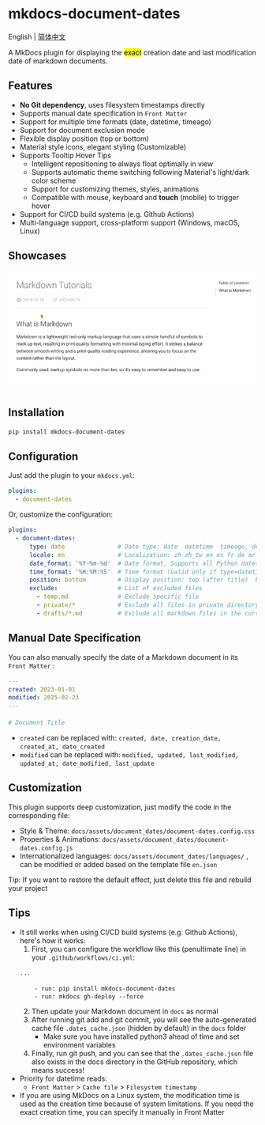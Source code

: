 # mkdocs-document-dates

English | [简体中文](README_zh.md)



A MkDocs plugin for displaying the <mark>exact</mark> creation date and last modification date of markdown documents.

## Features

- **No Git dependency**, uses filesystem timestamps directly
- Supports manual date specification in `Front Matter`
- Support for multiple time formats (date, datetime, timeago)
- Support for document exclusion mode
- Flexible display position (top or bottom)
- Material style icons, elegant styling (Customizable)
- Supports Tooltip Hover Tips
  - Intelligent repositioning to always float optimally in view
  - Supports automatic theme switching following Material's light/dark color scheme
  - Support for customizing themes, styles, animations
  - Compatible with mouse, keyboard and **touch** (mobile) to trigger hover
- Support for CI/CD build systems (e.g. Github Actions)
- Multi-language support, cross-platform support (Windows, macOS, Linux)

## Showcases

![render](render.gif)

## Installation

```bash
pip install mkdocs-document-dates
```

## Configuration

Just add the plugin to your `mkdocs.yml`:

```yaml
plugins:
  - document-dates
```

Or, customize the configuration:

```yaml
plugins:
  - document-dates:
      type: date               # Date type: date  datetime  timeago, default: date
      locale: en               # Localization: zh zh_tw en es fr de ar ja ko ru, default: en
      date_format: '%Y-%m-%d'  # Date format, Supports all Python datetime format strings, e.g., %Y-%m-%d, %b %d, %Y, etc
      time_format: '%H:%M:%S'  # Time format (valid only if type=datetime)
      position: bottom         # Display position: top (after title)  bottom (end of document), default: bottom
      exclude:                 # List of excluded files
        - temp.md              # Exclude specific file
        - private/*            # Exclude all files in private directory, including subdirectories
        - drafts/*.md          # Exclude all markdown files in the current directory drafts, but not subdirectories
```

## Manual Date Specification

You can also manually specify the date of a Markdown document in its `Front Matter` :

```yaml
---
created: 2023-01-01
modified: 2025-02-23
---

# Document Title
```

- `created` can be replaced with: `created, date, creation_date, created_at, date_created`
- `modified` can be replaced with: `modified, updated, last_modified, updated_at, date_modified, last_update`

## Customization

This plugin supports deep customization, just modify the code in the corresponding file:

- Style & Theme: `docs/assets/document_dates/document-dates.config.css`
- Properties & Animations: `docs/assets/document_dates/document-dates.config.js`
- Internationalized languages: `docs/assets/document_dates/languages/` , can be modified or added based on the template file `en.json`

Tip: If you want to restore the default effect, just delete this file and rebuild your project

## Tips

- It still works when using CI/CD build systems (e.g. Github Actions), here's how it works:
    1. First, you can configure the workflow like this (penultimate line) in your `.github/workflows/ci.yml`:
    ```
    ...
    
        - run: pip install mkdocs-document-dates
        - run: mkdocs gh-deploy --force
    ```
    2. Then update your Markdown document in `docs` as normal
    3. After running git add and git commit, you will see the auto-generated cache file `.dates_cache.json` (hidden by default) in the `docs` folder
        - Make sure you have installed python3 ahead of time and set environment variables
    4. Finally, run git push, and you can see that the `.dates_cache.json` file also exists in the docs directory in the GitHub repository, which means success!
- Priority for datetime reads:
    - `Front Matter` > `Cache file` > `Filesystem timestamp`
- If you are using MkDocs on a Linux system, the modification time is used as the creation time because of system limitations. If you need the exact creation time, you can specify it manually in Front Matter